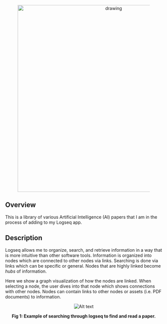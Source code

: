 <figure>
    <p align="center">
    <img src="https://drive.google.com/uc?export=view&id=1yFte-RASCcF1ahkYg1Jybavi-gWje8kp" alt="drawing" width="600"/>
    </p>
</figure>

## Overview
This is a library of various Artificial Intelligence (AI) papers that I am in the process of adding to my Logseq app.

## Description
Logseq allows me to organize, search, and retrieve information in a way that is more intuitive than other software tools.  Information is organized into nodes which are connected to other nodes via links.  Searching is done via links which can be specific or general.  Nodes that are highly linked become *hubs* of information.


Here we show a graph visualization of how the nodes are linked.  When selecting a node, the user dives into that node which shows connections with other nodes.  Nodes can contain links to other nodes or assets (i.e. PDF documents) to information.

<figure>
    <p align="center">
    <img title="graph" alt="Alt text" src="photos/logseq_graph.gif">
    </p>
</figure>

<p align="center">
<b>Fig 1: Example of searching through logseq to find and read a paper.</b>
</p>
